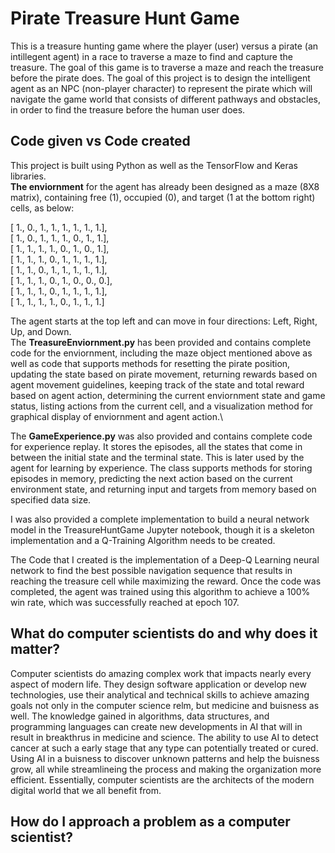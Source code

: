 # Pirate Treasure Hunt Game
This is a treasure hunting game where the player (user) versus a pirate (an intillegent agent) in a race to traverse a maze to find and capture the treasure. The goal of this game is to traverse a maze and reach the treasure before the pirate does. The goal of this project is to design the intelligent agent as an NPC (non-player character) to represent the pirate which will navigate the game world that consists of different pathways and obstacles, in order to find the treasure before the human user does. 
## Code given vs Code created
This project is built using Python as well as the TensorFlow and Keras libraries.\
**The enviornment** for the agent has already been designed as a maze (8X8 matrix), containing free (1), occupied (0), and target (1 at the bottom right) cells, as below:

 [ 1., 0., 1., 1., 1., 1., 1., 1.],\
 [ 1., 0., 1., 1., 1., 0., 1., 1.],\
 [ 1., 1., 1., 1., 0., 1., 0., 1.],\
 [ 1., 1., 1., 0., 1., 1., 1., 1.],\
 [ 1., 1., 0., 1., 1., 1., 1., 1.],\
 [ 1., 1., 1., 0., 1., 0., 0., 0.],\
 [ 1., 1., 1., 0., 1., 1., 1., 1.],\
 [ 1., 1., 1., 1., 0., 1., 1., 1.]

 The agent starts at the top left and can move in four directions: Left, Right, Up, and Down.\
 The **TreasureEnviornment.py** has been provided and contains complete code for the enviornment, including the maze object mentioned above as well as code that supports methods for resetting the pirate position, updating the state based on pirate movement, returning rewards based on agent movement guidelines, keeping track of the state and total reward based on agent action, determining the current enviornment state and game status, listing actions from the current cell, and a visualization method for graphical display of enviornment and agent action.\
 
 The **GameExperience.py** was also provided and contains complete code for experience replay. It stores the episodes, all the states that come in between the initial state and the terminal state. This is later used by the agent for learning by experience. The class supports methods for storing episodes in memory, predicting the next action based on the current environment state, and returning input and targets from memory based on specified data size.
 
 I was also provided a complete implementation to build a neural network model in the TreasureHuntGame Jupyter notebook, though it is a skeleton implementation and a Q-Training Algorithm needs to be created.
 
 The Code that I created is the implementation of a Deep-Q Learning neural network to find the best possible navigation sequence that results in reaching the treasure cell while maximizing the reward. Once the code was completed, the agent was trained using this algorithm to achieve a 100% win rate, which was successfully reached at epoch 107. 

## What do computer scientists do and why does it matter?
Computer scientists do amazing complex work that impacts nearly every aspect of modern life. They design software application or develop new technologies, use their analytical and technical skills to achieve amazing goals not only in the computer science relm, but medicine and buisness as well. The knowledge gained in algorithms, data structures, and programming languages can create new developments in AI that will in result in breakthrus in medicine and science. The ability to use AI to detect cancer at such a early stage that any type can potentially treated or cured. Using AI in a buisness to discover unknown patterns and help the buisness grow, all while streamlineing the process and making the organization more efficient. Essentially, computer scientists are the architects of the modern digital world that we all benefit from.

## How do I approach a problem as a computer scientist?
